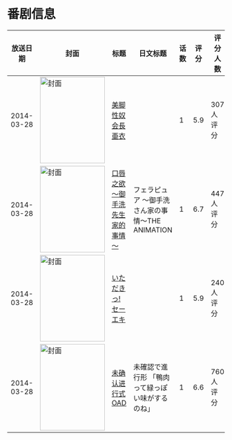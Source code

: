 # 番剧信息

|放送日期|封面|标题|日文标题|话数|评分|评分人数|
|---|---|---|---|---|---|---|
|2014-03-28|<img src="/img/no_icon_subject.png" alt="封面" style="width:150px;height:200px;object-fit:cover;">|[美脚性奴会長 亜衣](https://bangumi.tv/subject/84905)||1|5.9|307人评分|
|2014-03-28|<img src="/img/no_icon_subject.png" alt="封面" style="width:150px;height:200px;object-fit:cover;">|[口唇之欲 ～御手洗先生家的事情～](https://bangumi.tv/subject/92411)|フェラピュア ～御手洗さん家の事情～THE ANIMATION|1|6.7|447人评分|
|2014-03-28|<img src="/img/no_icon_subject.png" alt="封面" style="width:150px;height:200px;object-fit:cover;">|[いただきっ!セーエキ](https://bangumi.tv/subject/95642)||1|5.9|240人评分|
|2014-03-28|<img src="//lain.bgm.tv/pic/cover/c/c2/5c/100857_Ym5zR.jpg" alt="封面" style="width:150px;height:200px;object-fit:cover;">|[未确认进行式 OAD](https://bangumi.tv/subject/100857)|未確認で進行形 「鴨肉って緑っぽい味がするのね」|1|6.6|760人评分|

